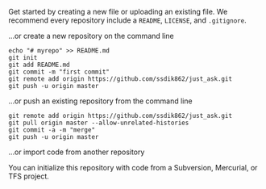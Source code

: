 Get started by creating a new file or uploading an existing file. We recommend every repository include a `README`, `LICENSE`, and `.gitignore`.

…or create a new repository on the command line
```
echo "# myrepo" >> README.md
git init
git add README.md
git commit -m "first commit"
git remote add origin https://github.com/ssdik862/just_ask.git
git push -u origin master
``` 

…or push an existing repository from the command line
```
git remote add origin https://github.com/ssdik862/just_ask.git
git pull origin master --allow-unrelated-histories
git commit -a -m "merge"
git push -u origin master
```

…or import code from another repository

You can initialize this repository with code from a Subversion, Mercurial, or TFS project.